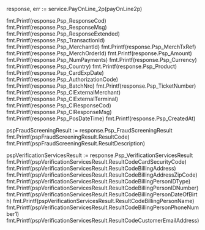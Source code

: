 response, err := service.PayOnLine_2p(payOnLine2p)

fmt.Printf(response.Psp_ResponseCod)
fmt.Printf(response.Psp_ResponseMsg)
fmt.Printf(response.Psp_ResponseExtended)
fmt.Printf(response.Psp_TransactionId)
fmt.Printf(response.Psp_MerchantId)
fmt.Printf(response.Psp_MerchTxRef)
fmt.Printf(response.Psp_MerchOrderId)
fmt.Printf(response.Psp_Amount)
fmt.Printf(response.Psp_NumPayments)
fmt.Printf(response.Psp_Currency)
fmt.Printf(response.Psp_Country)
fmt.Printf(response.Psp_Product)
fmt.Printf(response.Psp_CardExpDate)
fmt.Printf(response.Psp_AuthorizationCode)
fmt.Printf(response.Psp_BatchNro)
fmt.Printf(response.Psp_TicketNumber)
fmt.Printf(response.Psp_ClExternalMerchant)
fmt.Printf(response.Psp_ClExternalTerminal)
fmt.Printf(response.Psp_ClResponseCod)
fmt.Printf(response.Psp_ClResponseMsg)
fmt.Printf(response.Psp_PosDateTime)
fmt.Printf(response.Psp_CreatedAt)

pspFraudScreeningResult := response.Psp_FraudScreeningResult
fmt.Printf(pspFraudScreeningResult.ResultCode)
fmt.Printf(pspFraudScreeningResult.ResultDescription)

pspVerificationServicesResult := response.Psp_VerificationServicesResult
fmt.Printf(pspVerificationServicesResult.ResultCodeCardSecurityCode)
fmt.Printf(pspVerificationServicesResult.ResultCodeBillingAddress)
fmt.Printf(pspVerificationServicesResult.ResultCodeBillingAddressZipCode)
fmt.Printf(pspVerificationServicesResult.ResultCodeBillingPersonIDType)
fmt.Printf(pspVerificationServicesResult.ResultCodeBillingPersonIDNumber)
fmt.Printf(pspVerificationServicesResult.ResultCodeBillingPersonDateOfBirth)
fmt.Printf(pspVerificationServicesResult.ResultCodeBillingPersonName)
fmt.Printf(pspVerificationServicesResult.ResultCodeBillingPersonPhoneNumber1)
fmt.Printf(pspVerificationServicesResult.ResultCodeCustomerEmailAddress)
